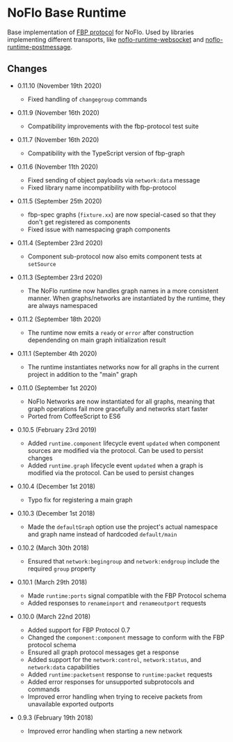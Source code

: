 NoFlo Base Runtime
====

Base implementation of [FBP protocol](http://flowbased.github.io/fbp-protocol/) for NoFlo. Used by libraries implementing different transports, like [noflo-runtime-websocket](https://github.com/noflo/noflo-runtime-websocket) and [noflo-runtime-postmessage](https://github.com/noflo/noflo-runtime-postmessage).

## Changes

* 0.11.10 (November 19th 2020)
  - Fixed handling of `changegroup` commands
* 0.11.9 (November 16th 2020)
  - Compatibility improvements with the fbp-protocol test suite
* 0.11.7 (November 16th 2020)
  - Compatibility with the TypeScript version of fbp-graph
* 0.11.6 (November 11th 2020)
  - Fixed sending of object payloads via `network:data` message
  - Fixed library name incompatibility with fbp-protocol
* 0.11.5 (September 25th 2020)
  - fbp-spec graphs (`fixture.xx`) are now special-cased so that they don't get registered as components
  - Fixed issue with namespacing graph components
* 0.11.4 (September 23rd 2020)
  - Component sub-protocol now also emits component tests at `setSource`
* 0.11.3 (September 23rd 2020)
  - The NoFlo runtime now handles graph names in a more consistent manner. When graphs/networks are instantiated by the runtime, they are always namespaced
* 0.11.2 (September 18th 2020)
  - The runtime now emits a `ready` or `error` after construction dependending on main graph initialization result
* 0.11.1 (September 4th 2020)
  - The runtime instantiates networks now for all graphs in the current project in addition to the "main" graph
* 0.11.0 (September 1st 2020)
  - NoFlo Networks are now instantiated for all graphs, meaning that graph operations fail more gracefully and networks start faster
  - Ported from CoffeeScript to ES6
* 0.10.5 (February 23rd 2019)
  - Added `runtime.component` lifecycle event `updated` when component sources are modified via the protocol. Can be used to persist changes
  - Added `runtime.graph` lifecycle event `updated` when a graph is modified via the protocol. Can be used to persist changes
* 0.10.4 (December 1st 2018)
  - Typo fix for registering a main graph
* 0.10.3 (December 1st 2018)
  - Made the `defaultGraph` option use the project's actual namespace and graph name instead of hardcoded `default/main`
* 0.10.2 (March 30th 2018)
  - Ensured that `network:begingroup` and `network:endgroup` include the required `group` property
* 0.10.1 (March 29th 2018)
  - Made `runtime:ports` signal compatible with the FBP Protocol schema
  - Added responses to `renameinport` and `renameoutport` requests
* 0.10.0 (March 22nd 2018)
  - Added support for FBP Protocol 0.7
  - Changed the `component:component` message to conform with the FBP protocol schema
  - Ensured all graph protocol messages get a response
  - Added support for the `network:control`, `network:status`, and `network:data` capabilities
  - Added `runtime:packetsent` response to `runtime:packet` requests
  - Added error responses for unsupported subprotocols and commands
  - Improved error handling when trying to receive packets from unavailable exported outports

* 0.9.3 (February 19th 2018)
  - Improved error handling when starting a new network
